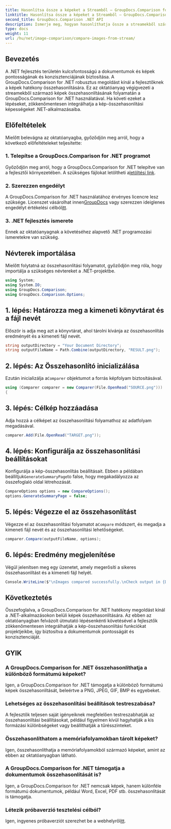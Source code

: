 ```yaml
---
title: Hasonlítsa össze a képeket a Streamből – GroupDocs.Comparison for .NET
linktitle: Hasonlítsa össze a képeket a Streamből – GroupDocs.Comparison for .NET
second_title: GroupDocs.Comparison .NET API
description: Ismerje meg, hogyan hasonlíthatja össze a streamekből származó képeket a GroupDocs.Comparison for .NET segítségével. Lépésről lépésre útmutató a .NET-alkalmazásokba való zökkenőmentes integrációhoz.
type: docs
weight: 11
url: /hu/net/image-comparison/compare-images-from-stream/
---
```

## Bevezetés
A .NET fejlesztés területén kulcsfontosságú a dokumentumok és képek pontosságának és konzisztenciájának biztosítása. A GroupDocs.Comparison for .NET robusztus megoldást kínál a fejlesztőknek a képek hatékony összehasonlítására. Ez az oktatóanyag végigvezeti a streamekből származó képek összehasonlításának folyamatán a GroupDocs.Comparison for .NET használatával. Ha követi ezeket a lépéseket, zökkenőmentesen integrálhatja a kép-összehasonlítási képességeket .NET-alkalmazásaiba.
## Előfeltételek
Mielőtt belevágna az oktatóanyagba, győződjön meg arról, hogy a következő előfeltételeket teljesítette:
### 1. Telepítse a GroupDocs.Comparison for .NET programot
Győződjön meg arról, hogy a GroupDocs.Comparison for .NET telepítve van a fejlesztői környezetében. A szükséges fájlokat letöltheti a[letöltési link](https://releases.groupdocs.com/comparison/net/).
### 2. Szerezzen engedélyt
 A GroupDocs.Comparison for .NET használatához érvényes licencre lesz szüksége. Licenszet vásárolhat innen[GroupDocs](https://purchase.groupdocs.com/buy) vagy szerezzen ideiglenes engedélyt értékelési célból[itt](https://purchase.groupdocs.com/temporary-license/).
### 3. .NET fejlesztés ismerete
Ennek az oktatóanyagnak a követéséhez alapvető .NET programozási ismeretekre van szükség.

## Névterek importálása
Mielőtt folytatná az összehasonlítási folyamatot, győződjön meg róla, hogy importálja a szükséges névtereket a .NET-projektbe. 
```csharp
using System;
using System.IO;
using GroupDocs.Comparison;
using GroupDocs.Comparison.Options;
```
## 1. lépés: Határozza meg a kimeneti könyvtárat és a fájl nevét
Először is adja meg azt a könyvtárat, ahol tárolni kívánja az összehasonlítás eredményét és a kimeneti fájl nevét.
```csharp
string outputDirectory = "Your Document Directory";
string outputFileName = Path.Combine(outputDirectory, "RESULT.png");
```
## 2. lépés: Az Összehasonlító inicializálása
 Ezután inicializálja a`Comparer` objektumot a forrás képfolyam biztosításával.
```csharp
using (Comparer comparer = new Comparer(File.OpenRead("SOURCE.png")))
{
```
## 3. lépés: Célkép hozzáadása
Adja hozzá a célképet az összehasonlítási folyamathoz az adatfolyam megadásával.
```csharp
comparer.Add(File.OpenRead("TARGET.png"));
```
## 4. lépés: Konfigurálja az összehasonlítási beállításokat
 Konfigurálja a kép-összehasonlítás beállításait. Ebben a példában beállítjuk`GenerateSummaryPage`to false, hogy megakadályozza az összefoglaló oldal létrehozását.
```csharp
CompareOptions options = new CompareOptions();
options.GenerateSummaryPage = false;
```
## 5. lépés: Végezze el az összehasonlítást
 Végezze el az összehasonlítási folyamatot a`Compare` módszert, és megadja a kimeneti fájl nevét és az összehasonlítási lehetőségeket.
```csharp
comparer.Compare(outputFileName, options);
```
## 6. lépés: Eredmény megjelenítése
Végül jelenítsen meg egy üzenetet, amely megerősíti a sikeres összehasonlítást és a kimeneti fájl helyét.
```csharp
Console.WriteLine($"\nImages compared successfully.\nCheck output in {Directory.GetCurrentDirectory()}.");
```

## Következtetés
Összefoglalva, a GroupDocs.Comparison for .NET hatékony megoldást kínál a .NET-alkalmazásokon belüli képek összehasonlítására. Az ebben az oktatóanyagban felvázolt útmutató lépésenkénti követésével a fejlesztők zökkenőmentesen integrálhatják a kép-összehasonlítási funkciókat projektjeikbe, így biztosítva a dokumentumok pontosságát és konzisztenciáját.
## GYIK
### A GroupDocs.Comparison for .NET összehasonlíthatja a különböző formátumú képeket?
Igen, a GroupDocs.Comparison for .NET támogatja a különböző formátumú képek összehasonlítását, beleértve a PNG, JPEG, GIF, BMP és egyebeket.
### Lehetséges az összehasonlítási beállítások testreszabása?
A fejlesztők teljesen saját igényeiknek megfelelően testreszabhatják az összehasonlítási beállításokat, például figyelmen kívül hagyhatják a kis formázási különbségeket vagy beállíthatják a tűrésszinteket.
### Összehasonlíthatom a memóriafolyamokban tárolt képeket?
Igen, összehasonlíthatja a memóriafolyamokból származó képeket, amint az ebben az oktatóanyagban látható.
### A GroupDocs.Comparison for .NET támogatja a dokumentumok összehasonlítását is?
Igen, a GroupDocs.Comparison for .NET nemcsak képek, hanem különféle formátumú dokumentumok, például Word, Excel, PDF stb. összehasonlítását is támogatja.
### Létezik próbaverzió tesztelési célból?
 Igen, ingyenes próbaverziót szerezhet be a webhelyről[itt](https://releases.groupdocs.com/).
